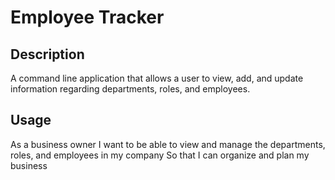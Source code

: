 # Employee Tracker

## Description
A command line application that allows a user to view, add, and update information regarding departments, roles, and employees. 

## Usage
As a business owner
I want to be able to view and manage the departments, roles, and employees in my company
So that I can organize and plan my business


